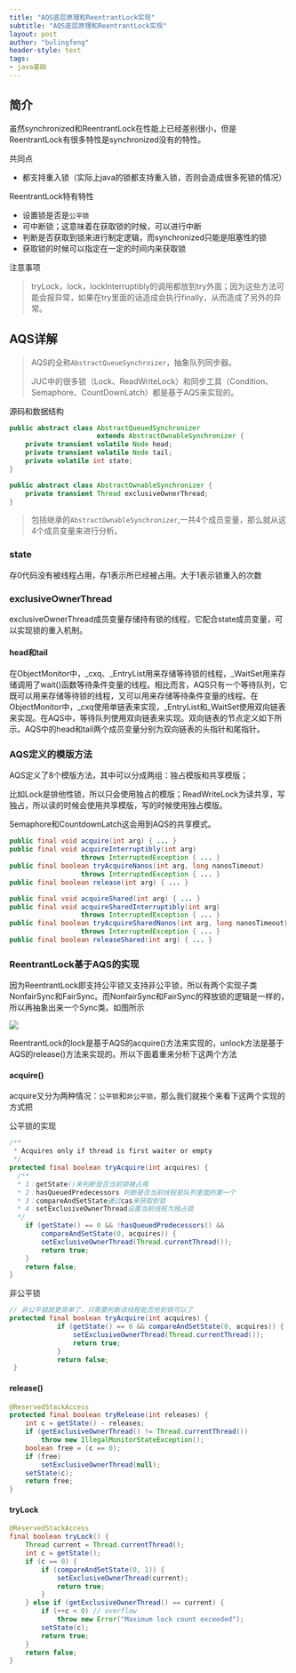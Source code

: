 ```yaml
---
title: "AQS底层原理和ReentrantLock实现"
subtitle: "AQS底层原理和ReentrantLock实现"
layout: post
author: "bulingfeng"
header-style: text
tags:
- java基础
---
```


## 简介

虽然synchronized和ReentrantLock在性能上已经差别很小，但是ReentrantLock有很多特性是synchronized没有的特性。

共同点

- 都支持重入锁（实际上java的锁都支持重入锁，否则会造成很多死锁的情况）

ReentrantLock特有特性

- 设置锁是否是`公平锁`
- 可中断锁；这意味着在获取锁的时候，可以进行中断
- 判断是否获取到锁来进行制定逻辑，而synchronized只能是阻塞性的锁
- 获取锁的时候可以指定在一定的时间内来获取锁

注意事项

> tryLock，lock，lockInterruptibly的调用都放到try外面；因为这些方法可能会报异常，如果在try里面的话造成会执行finally，从而造成了另外的异常。

## AQS详解

> AQS的全称`AbstractQueueSynchroizer`，抽象队列同步器。
>
> JUC中的很多锁（Lock、ReadWriteLock）和同步工具（Condition、Semaphore、CountDownLatch）都是基于AQS来实现的。

源码和数据结构

```java
public abstract class AbstractQueuedSynchronizer
                      extends AbstractOwnableSynchronizer {
    private transient volatile Node head;
    private transient volatile Node tail;
    private volatile int state;
}

public abstract class AbstractOwnableSynchronizer {
    private transient Thread exclusiveOwnerThread;
}
```

> 包括继承的`AbstractOwnableSynchronizer`,一共4个成员变量，那么就从这4个成员变量来进行分析。

### state

存0代码没有被线程占用，存1表示所已经被占用。大于1表示锁重入的次数

### exclusiveOwnerThread

exclusiveOwnerThread成员变量存储持有锁的线程，它配合state成员变量，可以实现锁的重入机制。

#### head和tail

在ObjectMonitor中，_cxq、_EntryList用来存储等待锁的线程，_WaitSet用来存储调用了wait()函数等待条件变量的线程。相比而言，AQS只有一个等待队列，它既可以用来存储等待锁的线程，又可以用来存储等待条件变量的线程。在ObjectMonitor中，_cxq使用单链表来实现，_EntryList和_WaitSet使用双向链表来实现。在AQS中，等待队列使用双向链表来实现。双向链表的节点定义如下所示。AQS中的head和tail两个成员变量分别为双向链表的头指针和尾指针。

### AQS定义的模版方法

AQS定义了8个模版方法，其中可以分成两组：独占模版和共享模版；

比如Lock是排他性锁，所以只会使用独占的模版；ReadWriteLock为读共享，写独占，所以读的时候会使用共享模版，写的时候使用独占模版。

Semaphore和CountdownLatch这会用到AQS的共享模式。

```java
public final void acquire(int arg) { ... }
public final void acquireInterruptibly(int arg)
                  throws InterruptedException { ... }
public final boolean tryAcquireNanos(int arg, long nanosTimeout)
                  throws InterruptedException { ... }
public final boolean release(int arg) { ... }

public final void acquireShared(int arg) { ... }
public final void acquireSharedInterruptibly(int arg)
                  throws InterruptedException { ... }
public final boolean tryAcquireSharedNanos(int arg, long nanosTimeout)
                  throws InterruptedException { ... }
public final boolean releaseShared(int arg) { ... }
```

### ReentrantLock基于AQS的实现

因为ReentrantLock即支持公平锁又支持非公平锁，所以有两个实现子类NonfairSync和FairSync。而NonfairSync和FairSync的释放锁的逻辑是一样的，所以再抽象出来一个Sync类。如图所示

![](https://bulingfeng.com/img/java基础/多线程/5-ReentrantLock的实现图.png)

ReentrantLock的lock是基于AQS的acquire()方法来实现的，unlock方法是基于AQS的release()方法来实现的。所以下面着重来分析下这两个方法

#### acquire()

acquire又分为两种情况：`公平锁`和`非公平锁`，那么我们就挨个来看下这两个实现的方式把

公平锁的实现

```java
/**
 * Acquires only if thread is first waiter or empty
 */
protected final boolean tryAcquire(int acquires) {
  /**
  * 1：getState()来判断是否当前锁被占用
  * 2：hasQueuedPredecessors 判断是否当前线程是队列里面的第一个
  * 3：compareAndSetState通过cas来获取到锁
  * 4：setExclusiveOwnerThread设置当前线程为独占锁
  */
    if (getState() == 0 && !hasQueuedPredecessors() &&
        compareAndSetState(0, acquires)) {
        setExclusiveOwnerThread(Thread.currentThread());
        return true;
    }
    return false;
}
```

非公平锁

```java
// 非公平锁就更简单了，只需要判断该线程能否抢到锁可以了
protected final boolean tryAcquire(int acquires) {
            if (getState() == 0 && compareAndSetState(0, acquires)) {
                setExclusiveOwnerThread(Thread.currentThread());
                return true;
            }
            return false;
 }
```

#### release()

```java
@ReservedStackAccess
protected final boolean tryRelease(int releases) {
    int c = getState() - releases;
    if (getExclusiveOwnerThread() != Thread.currentThread())
        throw new IllegalMonitorStateException();
    boolean free = (c == 0);
    if (free)
        setExclusiveOwnerThread(null);
    setState(c);
    return free;
}
```

#### tryLock

```java
@ReservedStackAccess
final boolean tryLock() {
    Thread current = Thread.currentThread();
    int c = getState();
    if (c == 0) {
        if (compareAndSetState(0, 1)) {
            setExclusiveOwnerThread(current);
            return true;
        }
    } else if (getExclusiveOwnerThread() == current) {
        if (++c < 0) // overflow
            throw new Error("Maximum lock count exceeded");
        setState(c);
        return true;
    }
    return false;
}
```

